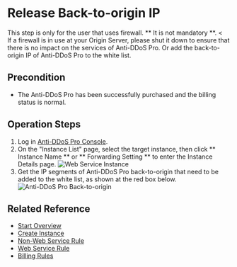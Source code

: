 # Release Back-to-origin IP

This step is only for the user that uses firewall. ** It is not mandatory **.
<<Br/>If a firewall is in use at your Origin Server, please shut it down to ensure that there is no impact on the services of Anti-DDoS Pro. Or add the back-to-origin IP of Anti-DDoS Pro to the white list.

## Precondition
- The Anti-DDoS Pro has been successfully purchased and the billing status is normal.

## Operation Steps
1. Log in [Anti-DDoS Pro Console](https://ip-anti-console.jdcloud.com/instancelist).
2. On the "Instance List" page, select the target instance, then click ** Instance Name ** or ** Forwarding Setting ** to enter the Instance Details page.
![Web Service Instance](https://github.com/jdcloudcom/cn/blob/edit/image/%20Anti-DDoSPro/web-rule%2001.png)
3. Get the IP segments of Anti-DDoS Pro back-to-origin that need to be added to the white list, as shown at the red box below.
![Anti-DDoS Pro Back-to-origin](https://github.com/jdcloudcom/cn/blob/edit/image/%20Anti-DDoSPro/instance03.png)
## Related Reference

- [Start Overview](Overview.md)
- [Create Instance](Create-Instance.md)
- [Non-Web Service Rule](Non-Web-Service-Forwarding-Rule.md)
- [Web Service Rule](Web-Service-Forwarding-Rule.md)
- [Billing Rules](../Pricing/Billing-Rules.md)
